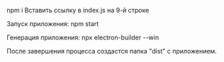 npm i
Вставить ссылку в index.js на 9-й строке

Запуск приложения:
npm start

Генерация приложения:
npx electron-builder --win

После завершения процесса создастся папка "dist" с приложением.
